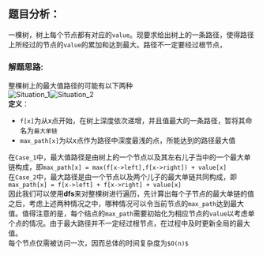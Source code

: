 ## 题目分析：
一棵树，树上每个节点都有对应的`value`。现要求给出树上的一条路径，使得路径上所经过的节点的`value`的累加和达到最大。路径不一定要经过根节点，  

### 解题思路:  
整棵树上的最大值路径的可能有以下两种  
![Situation_1](http://p1.bpimg.com/1949/864c8e584f7cc107.png)![Situation_2](http://p1.bpimg.com/1949/42a12bf1d45f2715.png)  
**定义**：  
+ `f[x]`为从x点开始，在树上深度依次递增，并且值最大的一条路径，暂将其命名为`最大单链`  
+ `max_path[x]`为以x点作为路径中深度最浅的点，所能达到的路径最大值

在`Case_1`中，最大值路径是由树上的一个节点以及其左右儿子当中的一个最大单链构成，即`max_path[x] = max(f[x->left],f[x->right]) + value[x]`  
在`Case_2`中，最大路径是由一个节点以及两个儿子的最大单链共同构成，即`max_path[x] = f[x->left] + f[x->right] + value[x]`  
因此我们可以使用**dfs**来对整棵树进行遍历，先计算出每个子节点的最大单链的值之后，考虑上述两种情况之中，哪种情况可以令当前节点的`max_path`达到最大值。值得注意的是，每个结点的`max_path`需要初始化为相应节点的`value`以考虑单个点的情况。由于最大路径并不一定经过根节点，在过程中及时更新全局的最大值。  
每个节点仅需被访问一次，因而总体的时间复杂度为`$O(n)$`
